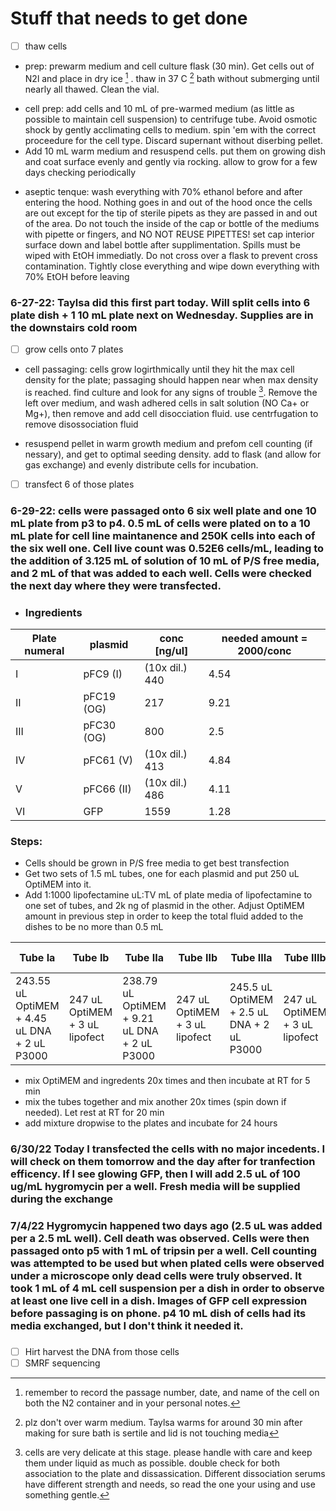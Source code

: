 # Stuff that needs to get done
- [ ] thaw cells 
- prep: prewarm medium and cell culture flask (30 min). Get cells out of N2l and place in dry ice [^1] . thaw in 37 C [^2] bath without submerging until nearly all thawed. Clean the vial. 
 [^1]: remember to record the passage number, date, and name of the cell on both the N2 container and in your personal notes. 
- cell prep: add cells and 10 mL of pre-warmed medium (as little as possible to maintain cell suspension) to centrifuge tube. Avoid osmotic shock by gently acclimating cells to medium. spin 'em with the correct proceedure for the cell type. Discard supernant without diserbing pellet.
- Add 10 mL warm medium and resuspend cells. put them on growing dish and coat surface evenly and gently via rocking. allow to grow for a few days checking periodically 
[^2]: plz don't over warm medium. Taylsa warms for around 30 min after making for sure bath is sertile and lid is not touching media 
- aseptic tenque: wash everything with 70% ethanol before and after entering the hood. Nothing goes in and out of the hood once the cells are out except for the tip of sterile pipets as they are passed in and out of the area. Do not touch the inside of the cap or bottle of the mediums with pipette or fingers, and NO NOT REUSE PIPETTES! set cap interior surface down and label bottle after supplimentation. Spills must be wiped with EtOH immediatly. Do not cross over a flask to prevent cross contamination. Tightly close everything and wipe down everything with 70% EtOH before leaving 
### 6-27-22: Taylsa did this first part today. Will split cells into 6 plate dish + 1 10 mL plate next on Wednesday. Supplies are in the downstairs cold room
- [ ] grow cells onto 7 plates
- cell passaging: cells grow logirthmically until they hit the max cell density for the plate; passaging should happen near when max density is reached. find culture and look for any signs of trouble [^3]. Remove the left over medium, and wash adhered cells in salt solution (NO Ca+ or Mg+), then remove and add cell disocciation fluid. use centrfugation to remove disossociation fluid 
[^3]: cells are very delicate at this stage. please handle with care and keep them under liquid as much as possible. double check for both association to the plate and dissassication. Different dissociation serums have different strength and needs, so read the one your using and use something gentle. 
- resuspend pellet in warm growth medium and prefom cell counting (if nessary), and get to optimal seeding density. add to flask (and allow for gas exchange) and evenly distribute cells for incubation.
 
- [ ] transfect 6 of those plates 
### 6-29-22: cells were passaged onto 6 six well plate and one 10 mL plate from p3 to p4. 0.5 mL of cells were plated on to a 10 mL plate for cell line maintanence and 250K cells into each of the six well one. Cell live count was 0.52E6 cells/mL, leading to the addition of 3.125 mL of solution of 10 mL of P/S free media, and 2 mL of that was added to each well. Cells were checked the next day where they were transfected. 

- ### Ingredients 
| Plate numeral | plasmid | conc [ng/ul] | needed amount = 2000/conc |
| ----------- | ----------- | --------- | --------- |
| I | pFC9 (I) | (10x dil.) 440 | 4.54 |
| II | pFC19 (OG) | 217 | 9.21 |
| III | pFC30 (OG) | 800 | 2.5 |
| IV | pFC61 (V) | (10x dil.) 413 | 4.84 |
| V | pFC66 (II)| (10x dil.) 486 | 4.11 |
| VI | GFP | 1559 | 1.28 |

### Steps: 
- Cells should be grown in P/S free media to get best transfection
- Get two sets of 1.5 mL tubes, one for each plasmid and put 250 uL OptiMEM into it. 
- Add 1:1000 lipofectamine uL:TV mL of plate media of lipofectamine to one set of tubes, and 2k ng of plasmid in the other. Adjust OptiMEM amount in previous step in order to keep the total fluid added to the dishes to be no more than 0.5 mL
 
| Tube Ia | Tube Ib | Tube IIa | Tube IIb | Tube IIIa | Tube IIIb | Tube IVa | Tube IVb | Tube Va | Tube Vb | Tube VIa | Tube VIb | 
| ----------- | ----------- | --------- | ----------- | ----------- | --------- | ----------- | ----------- | --------- | ----------- | ----------- | --------- |
| 243.55 uL OptiMEM + 4.45 uL DNA + 2 uL P3000 | 247 uL OptiMEM + 3 uL lipofect | 238.79 uL OptiMEM + 9.21 uL DNA + 2 uL P3000 | 247 uL OptiMEM + 3 uL lipofect | 245.5 uL OptiMEM + 2.5 uL DNA + 2 uL P3000 | 247 uL OptiMEM + 3 uL lipofect | 243.16 uL OptiMEM + 4.84 uL DNA + 2 uL P3000 | 247 uL OptiMEM + 3 uL lipofect | 243.3 uL OptiMEM + 4.11 uL DNA + 2 uL P3000 | 247 uL OptiMEM + 3 uL lipofect | 246.72 uL OptiMEM + 1.28 uL DNA + 2 uL P3000 | 247 uL OptiMEM + 3 uL lipofect |

- mix OptiMEM and ingredents 20x times and then incubate at RT for 5 min
- mix the tubes together and mix another 20x times (spin down if needed). Let rest at RT for 20 min 
- add mixture dropwise to the plates and incubate for 24 hours 
### 6/30/22 Today I transfected the cells with no major incedents. I will check on them tomorrow and the day after for tranfection efficency. If I see glowing GFP, then I will add 2.5 uL of 100 ug/mL hygromycin per a well. Fresh media will be supplied during the exchange 
### 7/4/22 Hygromycin happened two days ago (2.5 uL was added per a 2.5 mL well). Cell death was observed. Cells were then passaged onto p5 with 1 mL of tripsin per a well. Cell counting was attempted to be used but when plated cells were observed under a microscope only dead cells were truly observed. It took 1 mL of 4 mL cell suspension per a dish in order to observe at least one live cell in a dish. Images of GFP cell expression before passaging is on phone. p4 10 mL dish of cells had its media exchanged, but I don't think it needed it. 
### 
- [ ] Hirt harvest the DNA from those cells 
- [ ] SMRF sequencing 

